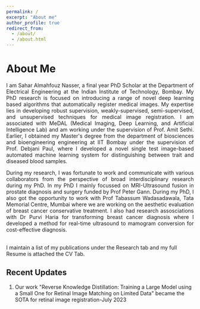 ```yaml
---
permalink: /
excerpt: "About me"
author_profile: true
redirect_from: 
  - /about/
  - /about.html
---
```

<h1>About Me </h1> 
<div style='text-align: justify;'>I am Sahar Almahfouz Nasser, a final year PhD Scholar at the <a href="https://www.ee.iitb.ac.in" style="text-decoration: none;">Department of Electrical Engineering</a> at the <a href="https://www.iitb.ac.in/" style="text-decoration: none;">Indian Institute of  Technology, Bombay</a>. My  PhD research is focused on introducing a range of novel deep learning based algorithms that automatically register medical images. My expertise lies in developing robust supervision, weakly-supervised, semi-supervised, and unsupervised techniques for medical image registration. I am associated with MeDAL (Medical Imaging, Deep Learning, and Artificial Intelligence Lab) and am working under the supervision of <a href="https://www.ee.iitb.ac.in/~asethi/" style="text-decoration: none;">Prof. Amit Sethi</a>. Earlier, I obtained my Master's degree from the department of biosciences and bioengineering engineering at <a href="https://www.bio.iitb.ac.in/" style="text-decoration: none;">IIT Bombay</a> under the supervision of <a href="https://www.bio.iitb.ac.in/people/faculty/paul-d/" style="text-decoration: none;">Prof. Debjani Paul</a>, where I developed a novel single test image-based automated machine learning system for distinguishing between trait and diseased
blood samples.</div>  
<p>  </p>

<div style='text-align: justify;'>During my research, I was fortunate to work and communicate with various collaborators from the perspective of broad interdisciplinary research during my PhD. In my PhD I mainly focussed on MRI-Ultrasound fusion in prostate diagnosis and
surgery funded by <a href="https://www.qualcomm.com/" style="text-decoration: none;">Prof Peter Gann</a>.  During my PhD, I also got the opportunity to work with <a href="https://actrec.irins.org/profile/171416" style="text-decoration: none;">Prof Tabassum Wadasadawala</a>, Tata Memorial Centre, Mumbai where we are working on the aesthetic evaluation of breast cancer conservative treatment. I also had research assosciations with <a href="https://actrec.gov.in/disease_managment_groups/breast" style="text-decoration: none;"> Dr Purvi Haria</a> for transforming breast cancer diagnosis where I developed a method for real-time ultrasound to mamogram conversion for cost-effective diagnosis.</div>

<br>I maintain a list of my publications under the Research tab and my full Resume is attached the CV Tab.

<h2>Recent Updates </h2> 

1. Our work "Reverse Knowledge Distillation: Training a Large Model using a Small One for Retinal Image Matching on Limited Data" became the SOTA for retinal image registration-July 2023

  

